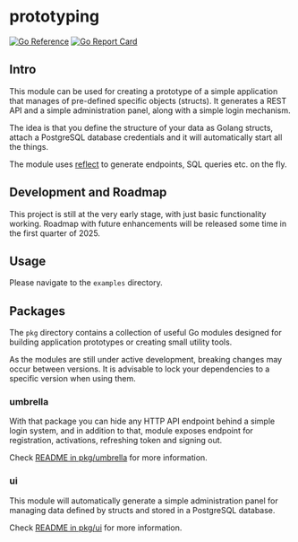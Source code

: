 # prototyping

[![Go Reference](https://pkg.go.dev/badge/github.com/mikolajgs/prototyping.svg)](https://pkg.go.dev/github.com/mikolajgs/prototyping) [![Go Report Card](https://goreportcard.com/badge/github.com/mikolajgs/prototyping)](https://goreportcard.com/report/github.com/mikolajgs/prototyping)

## Intro

This module can be used for creating a prototype of a simple application that manages of pre-defined specific objects (structs). It generates a REST API and a simple administration panel, along with a simple login mechanism.

The idea is that you define the structure of your data as Golang structs, attach a PostgreSQL database credentials and it will automatically start all the things. 

The module uses [reflect](https://pkg.go.dev/reflect) to generate endpoints, SQL queries etc. on the fly.

## Development and Roadmap

This project is still at the very early stage, with just basic functionality working. Roadmap with future enhancements will be released some time in the first quarter of 2025.

## Usage

Please navigate to the `examples` directory.

## Packages

The `pkg` directory contains a collection of useful Go modules designed for building application prototypes or creating small utility tools.

As the modules are still under active development, breaking changes may occur between versions. It is advisable to lock your dependencies to a specific version when using them. 

### umbrella

With that package you can hide any HTTP API endpoint behind a simple login system, and in addition to that, module exposes endpoint for registration, activations, refreshing token and signing out.

Check [README in pkg/umbrella](pkg/umbrella/README.md) for more information.

### ui

This module will automatically generate a simple administration panel for managing data defined by structs and stored in a PostgreSQL database.

Check [README in pkg/ui](pkg/ui/README.md) for more information.
